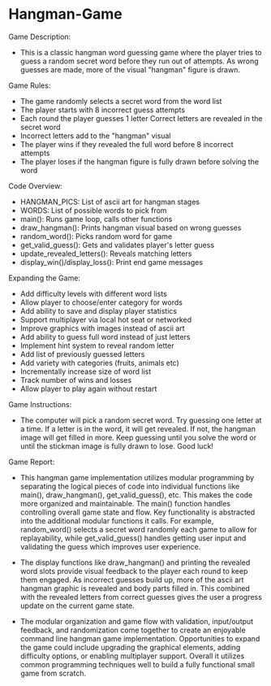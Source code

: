 # Hangman-Game

Game Description:

- This is a classic hangman word guessing game where the player tries to guess a random secret word before they run out of attempts. As wrong guesses are made, more of the visual "hangman" figure is drawn.

Game Rules:

- The game randomly selects a secret word 
  from the word list
- The player starts with 8 incorrect 
  guess attempts
- Each round the player guesses 1 letter
  Correct letters are revealed in the secret word
- Incorrect letters add to the  "hangman" visual
- The player wins if they revealed the 
  full word before 8 incorrect attempts
- The player loses if the hangman figure 
  is fully drawn before solving the word

Code Overview:

- HANGMAN_PICS: List of ascii art for 
  hangman stages
- WORDS: List of possible words to pick 
  from
- main(): Runs game loop, calls other 
  functions
- draw_hangman(): Prints hangman visual 
  based on wrong guesses
- random_word(): Picks random word for 
  game
- get_valid_guess(): Gets and validates 
  player's letter guess
- update_revealed_letters(): Reveals 
  matching letters
- display_win()/display_loss(): Print end 
  game messages

Expanding the Game:

- Add difficulty levels with different 
  word lists
- Allow player to choose/enter category   for words
- Add ability to save and display player 
  statistics
- Support multiplayer via local hot seat 
  or networked
- Improve graphics with images instead of 
  ascii art
- Add ability to guess full word instead 
  of just letters
- Implement hint system to reveal random letter
- Add list of previously guessed letters
- Add variety with categories (fruits, 
  animals etc)
- Incrementally increase size of word list
- Track number of wins and losses
- Allow player to play again without 
  restart

Game Instructions:
  - The computer will pick a random secret word. Try guessing one letter at a time. If a letter is in the word, it will get revealed. If not, the hangman image will get filled in more. Keep guessing until you solve the word or until the stickman image is fully drawn to lose. Good luck!

Game Report:
  - This hangman game implementation utilizes modular programming by separating the logical pieces of code into individual functions like main(), draw_hangman(), get_valid_guess(), etc. This makes the code more organized and maintainable. The main() function handles controlling overall game state and flow. Key functionality is abstracted into the additional modular functions it calls. For example, random_word() selects a secret word randomly each game to allow for replayability, while get_valid_guess() handles getting user input and validating the guess which improves user experience.

  - The display functions like draw_hangman() and printing the revealed word slots provide visual feedback to the player each round to keep them engaged. As incorrect guesses build up, more of the ascii art hangman graphic is revealed and body parts filled in. This combined with the revealed letters from correct guesses gives the user a progress update on the current game state.

  - The modular organization and game flow with validation, input/output feedback, and randomization come together to create an enjoyable command line hangman game implementation. Opportunities to expand the game could include upgrading the graphical elements, adding difficulty options, or enabling multiplayer support. Overall it utilizes common programming techniques well to build a fully functional small game from scratch.